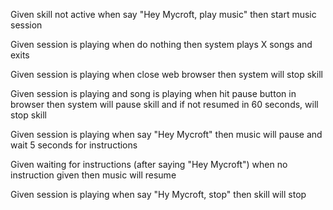 Given skill not active
when say "Hey Mycroft, play music"
then start music session

Given session is playing
when do nothing
then system plays X songs and exits

Given session is playing
when close web browser
then system will stop skill

Given session is playing and song is playing
when hit pause button in browser
then system will pause skill and if not resumed in 60 seconds, will stop skill

Given session is playing
when say "Hey Mycroft"
then music will pause and wait 5 seconds for instructions

Given waiting for instructions (after saying "Hey Mycroft")
when no instruction given
then music will resume

Given session is playing
when say "Hy Mycroft, stop"
then skill will stop


